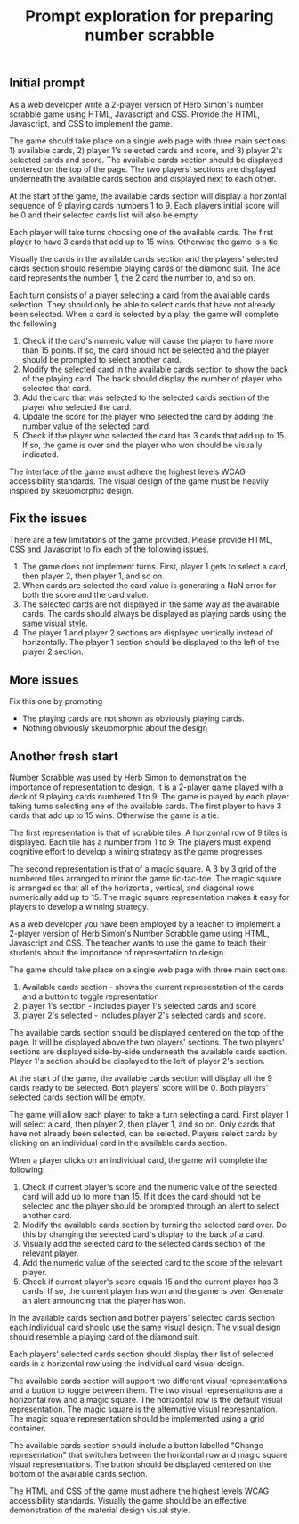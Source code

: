 ﻿---
backlinks:
- title: Number Scrabble - web implementation
  url: /memex/sense/CASA/number-scrabble-web.html
title: Prompt exploration for preparing number scrabble
type: note
---
## Initial prompt

As a web developer write a 2-player version of Herb Simon's number scrabble game using HTML, Javascript and CSS.  Provide the HTML, Javascript, and CSS to implement the game. 

The game should take place on a single web page with three main sections: 1) available cards, 2) player 1's selected cards and score, and 3) player 2's selected cards and score. The available cards section should be displayed centered on the top of the page. The two players' sections are displayed underneath the available cards section and displayed next to each other.

At the start of the game, the available cards section will display a horizontal sequence of 9 playing cards numbers 1 to 9. Each players initial score will be 0 and their selected cards list will also be empty.

Each player will take turns choosing one of the available cards. The first player to have 3 cards that add up to 15 wins. Otherwise the game is a tie. 

Visually the cards in the available cards section and the players' selected cards section should resemble playing cards of the diamond suit. The ace card represents the number 1, the 2 card the number to, and so on. 

Each turn consists of a player selecting a card from the available cards selection. They should only be able to select cards that have not already been selected. When a card is selected by a play, the game will complete the following
1. Check if the card's numeric value will cause the player to have more than 15 points. If so, the card should not be selected and the player should be prompted to select another card.
2. Modify the selected card in the available cards section to show the back of the playing card. The back should display the number of player who selected that card.
3. Add the card that was selected to the selected cards section of the player who selected the card.
4. Update the score for the player who selected the card by adding the number value of the selected card.
5. Check if the player who selected the card has 3 cards that add up to 15. If so, the game is over and the player who won should be visually indicated.

The interface of the game must adhere the highest levels WCAG accessibility standards.  The visual design of the game must be heavily inspired by skeuomorphic design.

## Fix the issues 

There are a few limitations of the game provided. Please provide HTML, CSS and Javascript to fix each of the following issues. 

1. The game does not implement turns. First, player 1 gets to select a card, then player 2, then player 1, and so on.
2. When cards are selected the card value is generating a NaN error for both the score and the card value.
3. The selected cards are not displayed in the same way as the available cards. The cards should always be displayed as playing cards using the same visual style.
4. The player 1 and player 2 sections are displayed vertically instead of horizontally. The player 1 section should be displayed to the left of the player 2 section.

## More issues 



Fix this one by prompting
- The playing cards are not shown as obviously playing cards. 
- Nothing obviously skeuomorphic about the design


## Another fresh start 

Number Scrabble was used by Herb Simon to demonstration the importance of representation to design. It is a 2-player game played with a deck of 9 playing cards numbered 1 to 9. The game is played by each player taking turns selecting one of the available cards. The first player to have 3 cards that add up to 15 wins. Otherwise the game is a tie. 

The first representation is that of scrabble tiles. A horizontal row of 9 tiles is displayed. Each tile has a number from 1 to 9. The players must expend cognitive effort to develop a wining strategy as the game progresses.

The second representation is that of a magic square. A 3 by 3 grid of the numbered tiles arranged to mirror the game tic-tac-toe. The magic square is arranged so that all of the horizontal, vertical, and diagonal rows numerically add up to 15. The magic square representation makes it easy for players to develop a winning strategy.

As a web developer you have been employed by a teacher to implement a 2-player version of Herb Simon's Number Scrabble game using HTML, Javascript and CSS. The teacher wants to use the game to teach their students about the importance of representation to design.

The game should take place on a single web page with three main sections: 
1. Available cards section - shows the current representation of the cards and a button to toggle representation
2. player 1's section - includes player 1's selected cards and score
3. player 2's selected - includes player 2's selected cards and score. 

The available cards section should be displayed centered on the top of the page. It will be displayed above the two players' sections. The two players' sections are displayed side-by-side underneath the available cards section. Player 1's section should be displayed to the left of player 2's section.

At the start of the game, the available cards section will display all the 9 cards ready to be selected. Both players' score will be 0. Both players' selected cards section will be empty. 

The game will allow each player to take a turn selecting a card.  First player 1 will select a card, then player 2, then player 1, and so on.  Only cards that have not already been selected, can be selected. Players select cards by clicking on an individual card in the available cards section. 

When a player clicks on an individual card, the game will complete the following:
1. Check if current player's score and the numeric value of the selected card will add up to more than 15. If it does the card should not be selected and the player should be prompted through an alert to select another card.
2. Modify the available cards section by turning the selected card over. Do this by changing the selected card's display to the back of a card.
4. Visually add the selected card to the selected cards section of the relevant player.
5. Add the numeric value of the selected card to the score of the relevant player. 
6. Check if current player's score equals 15 and the current player has 3 cards. If so, the current player has won and the game is over. Generate an alert announcing that the player has won.

In the available cards section and bother players' selected cards section each individual card should use the same visual design. The visual design should resemble a playing card of the diamond suit. 

Each players' selected cards section should display their list of selected cards in a horizontal row using the individual card visual design.

The available cards section will support two different visual representations and a button to toggle between them. The two visual representations are a horizontal row and a magic square. The horizontal row is the default visual representation. The magic square is the alternative visual representation. The magic square representation should be implemented using a grid container.

The available cards section should include a button labelled "Change representation" that switches between the horizontal row and magic square visual representations. The button should be displayed centered on the bottom of the available cards section. 

The HTML and CSS of the game must adhere the highest levels WCAG accessibility standards.  Visually the game should be an effective demonstration of the material design visual style.